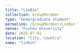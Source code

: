 ```yaml
---
title: "LinBin"
collection: GroupMermber
type: "Undergraduate student"
permalink: /GroupMermber/LinBin
venue: "Fuzhou University"
date: 2025-07-01
location: "City, Country"
name: "linbin"
---
```

